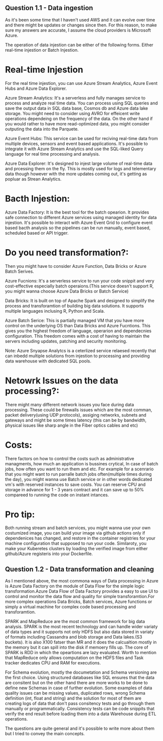 ## Question 1.1 - Data ingestion
As it's been some time that I haven't used AWS and it can evolve over time and there might be updates or changes since then. For this reason, to make sure my answers are accurate, I assume the cloud providers is Microsoft Azure. 

The operation of data injestion can be either of the following forms. Either real-time injestion or Batch Injestion.

# Real-time Injestion
For the real time injestion, you can use Azure Stream Analytics, Azure Event Hubs and Azure Data Explorer. 

Azure Stream Analytics: It's a serverless and fully manages service to process and analyze real time data. You can process using SQL queries and save the output data in SQL data base, Cosmos db and Azure data lake storage. You might need to consider using AVRO for effeicent write operations dependeing on the frequency of the data. On the other hand if you would rather to have more read-optimized data, you might consider outputing the data into the Parquete.


Azure Event Hubs: This service can be used for reciving real-time data from multiple devices, sensors and event based applications. It's possible to integrate it with Azure Stream Analytics and use the SQL-liked Query language for real time processing and analysis.

Azure Data Explorer: It's designed to injest large volume of real-time data and prcessing them on the fly. This is mostly used for logs and telementary data though however with the more updates coming out, it's getting as popluar as Strean Analytics. 

# Bacth Injestion:

Azure Data Factory: It is the best tool for the batch opearion. It provides safe connection to different Azure services using managed identity for data injestion. It's possible to interact with Azure Event Grid to configure event based bacth analysis so the pipelines can be run manually, event based, scheduled based or API trigger.

# Do you need transformation?:

Then you might have to consider Azure Function, Data Bricks or Azure Batch Serives.

Azure Fucnions: It's a serverless service to run your code snippit and very cost-effective especially batch operaions.(This service doesn't support R, you might wanna choose Azure Data Bricks or Batch Service)

Data Bricks: It is built on top of Apache Spark and designed to simplify the process and transforamtion of building big data solutions. It supports multiple languages inclusing R, Python and Scala.

Azure Batch Serice: This is partially managed VM that you have more control on the underlying OS than Data Bricks and Azure Fucntions. This gives you the highest freedom of language, operarion and dependecnies configuration. This freedom comes with a cost of having to maintain the servers including updates, patching and security monitoring.

Note: Azure Snyapse Analytcs is a ceterlized service relaesed recently that can inbedd multiple solutions from injestion to processing and providing data warehouse with dedicated SQL pools.


# Netowrk Issues on the data processing?:

There might many different network issues you face during data processing. These could be firewalls issues which are the most comman, packet delivery(using UDP protocols), assiging networks, subnets and gateways and might be some times latency (this can be by bandwidth, physical issues like sharp angle in the Fiber optics cables and etc)

# Costs:
There factors on how to control the costs such as administrative managments, how much an application is bussines crytical, In case of batch jobs, how often you want to run them and etc.
For example for a scenrario that you might want to run parralle batch jobs often(multiple times during the day), you might wanna use Batch service or in other words dedicated vm's with reserved instances to save costs. You can reserve CPU and storage in advance for 1 - 3 years contract and it can save up to 50% compareed to running the code on instant intances. 

# Pro tip:
Both running stream and batch services, you might wanna use your own costumized image, you can build your image via github actions only if dependenices has changed, and restore in the container registries for your machine configuration that supposed to run your code. Similaroty, you make your Kuberetes clusters by loading the verified image from either github/Azure registeris into your Dockerfile. 


## Question 1.2 - Data transformation and cleaning

As I mentioned above, the most commona ways of Data processing in Azure is Azure Data Factory on the module of Data Flow for the simple logic transformation.Azure Data Flow of Data Factory provides a easy to use UI to control and monitor the data flow and quality for simple transforamtion.For more complex operations Data Bricks, Batch services, Azure functions or simply a virtual machine for complex code based processing and transforamtion. 

SPARK and MapReduce are the most common framework for big data analysis. SPARK is the most recent technology and can handle wider variaty of data types and it supports not only HDFS but also data stored in variaty of formats including Cassandra and blob storage and Data lakes.(S3 buckets). It is also X100 fatser than MR and it does the calcualtion mostly in the memory but it can spill into the disk if memoery fills up. The core of SPARK is RDD in which the opeartions are lazy evaluated.
Worth to mention that MapReduce only allows computation on the HDFS files and Task tracker dedicates CPU and RAM for executions.

For Schema evolution, mostly the documetation and Schema versioning are the first choice. Using structured databases like SQL ensures that the data are consitent but on the other hand there are more works to be done to define new Schemas in case of further evolution. Some examples of data quality issues can be missing values, duplicated rows, wrong Schema definition (int, float and string) and the solution for most of them are creating logs of data that don't pass consitency tests and go through them manually or programmatically. Consistency tests can be code snippits that verify the end result before loading them into a data Warehouse during ETL operations. 


The questions are quite general and it's possible to write more about them but I tried to convey the main concepts. 








